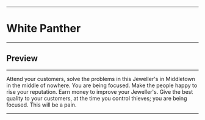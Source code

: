***
# White Panther
****
## Preview 
***
Attend your customers, solve the problems in this Jeweller's in Middletown in the middle of nowhere.
You are being focused. Make the people happy to rise your reputation. Earn money to improve your Jeweller's.
Give the best quality to your customers, at the time you control thieves; you are being focused. This will be a pain.
***


